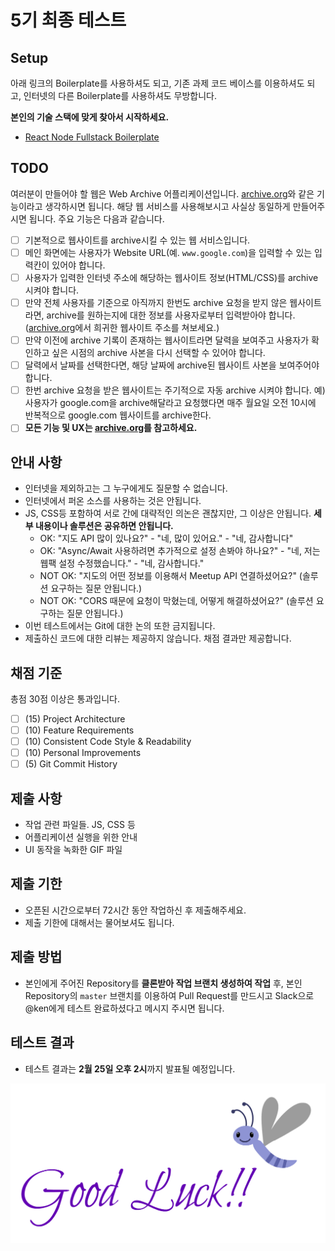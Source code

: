 # 5기 최종 테스트

## Setup

아래 링크의 Boilerplate를 사용하셔도 되고, 기존 과제 코드 베이스를 이용하셔도 되고, 인터넷의 다른 Boilerplate를 사용하셔도 무방합니다.

**본인의 기술 스택에 맞게 찾아서 시작하세요.**

- [React Node Fullstack Boilerplate](https://github.com/sagarpatke/react-fullstack-boilerplate)

## TODO

여러분이 만들어야 할 웹은 Web Archive 어플리케이션입니다. [archive.org](https://archive.org/)와 같은 기능이라고 생각하시면 됩니다. 해당 웹 서비스를 사용해보시고 사실상 동일하게 만들어주시면 됩니다. 주요 기능은 다음과 같습니다.

- [ ] 기본적으로 웹사이트를 archive시킬 수 있는 웹 서비스입니다.
- [ ] 메인 화면에는 사용자가 Website URL(예. `www.google.com`)을 입력할 수 있는 입력칸이 있어야 합니다.
- [ ] 사용자가 입력한 인터넷 주소에 해당하는 웹사이트 정보(HTML/CSS)를 archive 시켜야 합니다.
- [ ] 만약 전체 사용자를 기준으로 아직까지 한번도 archive 요청을 받지 않은 웹사이트라면, archive를 원하는지에 대한 정보를 사용자로부터 입력받아야 합니다. ([archive.org](https://archive.org)에서 희귀한 웹사이트 주소를 쳐보세요.)
- [ ] 만약 이전에 archive 기록이 존재하는 웹사이트라면 달력을 보여주고 사용자가 확인하고 싶은 시점의 archive 사본을 다시 선택할 수 있어야 합니다.
- [ ] 달력에서 날짜를 선택한다면, 해당 날짜에 archive된 웹사이트 사본을 보여주어야 합니다.
- [ ] 한번 archive 요청을 받은 웹사이트는 주기적으로 자동 archive 시켜야 합니다. 예) 사용자가 google.com을 archive해달라고 요청했다면 매주 월요일 오전 10시에 반복적으로 google.com 웹사이트를 archive한다.
- [ ] **모든 기능 및 UX는 [archive.org](https://archive.org)를 참고하세요.**

## 안내 사항

- 인터넷을 제외하고는 그 누구에게도 질문할 수 없습니다.
- 인터넷에서 퍼온 소스를 사용하는 것은 안됩니다.
- JS, CSS등 포함하여 서로 간에 대략적인 의논은 괜찮지만, 그 이상은 안됩니다. **세부 내용이나 솔루션은 공유하면 안됩니다.**
  - OK: "지도 API 많이 있나요?" - "네, 많이 있어요." - "네, 감사합니다"
  - OK: "Async/Await 사용하려면 추가적으로 설정 손봐야 하나요?" - "네, 저는 웹팩 설정 수정했습니다." - "네, 감사합니다."
  - NOT OK: "지도의 어떤 정보를 이용해서 Meetup API 연결하셨어요?" (솔루션 요구하는 질문 안됩니다.)
  - NOT OK: "CORS 때문에 요청이 막혔는데, 어떻게 해결하셨어요?" (솔루션 요구하는 질문 안됩니다.)
- 이번 테스트에서는 Git에 대한 논의 또한 금지됩니다.
- 제출하신 코드에 대한 리뷰는 제공하지 않습니다. 채점 결과만 제공합니다.

## 채점 기준

총점 30점 이상은 통과입니다.

- [ ] (15) Project Architecture
- [ ] (10) Feature Requirements
- [ ] (10) Consistent Code Style & Readability
- [ ] (10) Personal Improvements
- [ ] (5) Git Commit History

## 제출 사항

- 작업 관련 파일들. JS, CSS 등
- 어플리케이션 실행을 위한 안내
- UI 동작을 녹화한 GIF 파일

## 제출 기한

- 오픈된 시간으로부터 72시간 동안 작업하신 후 제출해주세요.
- 제출 기한에 대해서는 물어보셔도 됩니다.

## 제출 방법

- 본인에게 주어진 Repository를 **클론받아 작업 브랜치 생성하여 작업** 후, 본인 Repository의 `master` 브랜치를 이용하여 Pull Request를 만드시고 Slack으로 @ken에게 테스트 완료하셨다고 메시지 주시면 됩니다.

## 테스트 결과

- 테스트 결과는 **2월 25일 오후 2시**까지 발표될 예정입니다.

![Good Luck](/Good-Luck.png)

